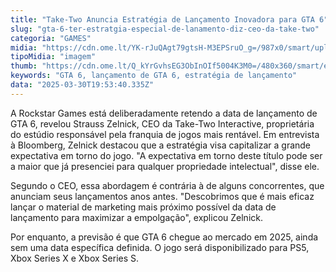 ```yaml
---
title: "Take-Two Anuncia Estratégia de Lançamento Inovadora para GTA 6"
slug: "gta-6-ter-estratgia-especial-de-lanamento-diz-ceo-da-take-two"
categoria: "GAMES"
midia: "https://cdn.ome.lt/YK-rJuQAgt79gtsH-M3EPSruO_g=/987x0/smart/uploads/conteudo/fotos/gta6_2CSKANR.jpg"
tipoMidia: "imagem"
thumb: "https://cdn.ome.lt/Q_kYrGvhsEG3ObInOIf5004K3M0=/480x360/smart/extras/conteudos/gta6_LLy9Vh7.jpg"
keywords: "GTA 6, lançamento de GTA 6, estratégia de lançamento"
data: "2025-03-30T19:53:40.335Z"
---
```


A Rockstar Games está deliberadamente retendo a data de lançamento de GTA 6, revelou Strauss Zelnick, CEO da Take-Two Interactive, proprietária do estúdio responsável pela franquia de jogos mais rentável. Em entrevista à Bloomberg, Zelnick destacou que a estratégia visa capitalizar a grande expectativa em torno do jogo. "A expectativa em torno deste título pode ser a maior que já presenciei para qualquer propriedade intelectual", disse ele.

Segundo o CEO, essa abordagem é contrária à de alguns concorrentes, que anunciam seus lançamentos anos antes. "Descobrimos que é mais eficaz lançar o material de marketing mais próximo possível da data de lançamento para maximizar a empolgação", explicou Zelnick.

Por enquanto, a previsão é que GTA 6 chegue ao mercado em 2025, ainda sem uma data específica definida. O jogo será disponibilizado para PS5, Xbox Series X e Xbox Series S.
